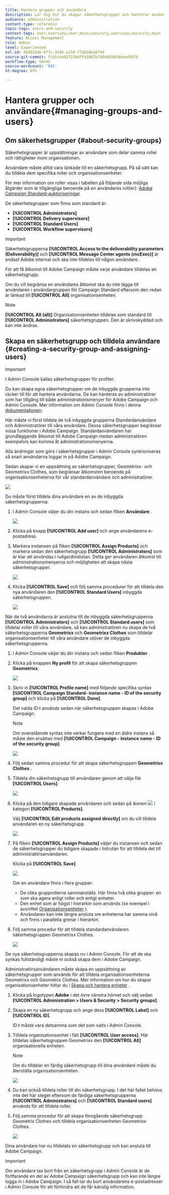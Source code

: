 ```yaml
---
title: Hantera grupper och användare
description: Lär dig hur du skapar säkerhetsgrupper och hanterar användare.
audience: administration
content-type: reference
topic-tags: users-and-security
context-tags: user,overview;user,main;security,overview;security,main
feature: Access Management
role: Admin
level: Experienced
exl-id: 4b9834ab-0f7c-419e-a210-77a018ba874d
source-git-commit: fcb5c4a92f23bdffd1082b7b044b5859dead9d70
workflow-type: tm+mt
source-wordcount: '941'
ht-degree: 87%

---
```


# Hantera grupper och användare{#managing-groups-and-users}

## Om säkerhetsgrupper {#about-security-groups}

Säkerhetsgrupper är uppsättningar av användare som delar samma roller och rättigheter inom organisationen.

Användare måste alltid vara länkade till en säkerhetsgrupp.  På så sätt kan du tilldela dem specifika roller och organisationsenheter.

För mer information om roller visas i tabellen på följande sida möjliga åtgärder som är tillgängliga beroende på en användares roll(er): [Adobe Campaign Standard-auktoriseringar](https://experienceleague.adobe.com/docs/campaign-standard/assets/acs_rights.pdf?lang=en).

De säkerhetsgrupper som finns som standard är:

* **[!UICONTROL Administrators]**
* **[!UICONTROL Delivery supervisors]**
* **[!UICONTROL Standard Users]**
* **[!UICONTROL Workflow supervisors]**

>[!IMPORTANT]
>
>Säkerhetsgrupperna **[!UICONTROL Access to the deliverability parameters (Deliverability)]** och **[!UICONTROL Message Center agents (mcExec)]** är endast Adobe internal och ska inte tilldelas till någon användare.

För att få åtkomst till Adobe Campaign måste varje användare tilldelas en säkerhetsgrupp.

Om du vill begränsa en användares åtkomst ska du inte lägga till användaren i användargruppen för Campaign Standard eftersom den redan är länkad till **[!UICONTROL All]** organisationsenheten.

>[!NOTE]
>
>**[!UICONTROL All (all)]** Organisationsenheten tilldelas som standard till **[!UICONTROL Administrators]** säkerhetsgruppen.  Den är skrivskyddad och kan inte ändras.

## Skapa en säkerhetsgrupp och tilldela användare {#creating-a-security-group-and-assigning-users}

>[!IMPORTANT]
>
>I Admin Console kallas säkerhetsgrupper för profiler.

Du kan skapa egna säkerhetsgrupper om de inbyggda grupperna inte räcker till för att hantera användarna.  De kan hanteras av administratörer som har tillgång till både administrationsmenyer för Adobe Campaign och Admin Console.  Mer information om Admin Console finns i denna [dokumentationen](https://helpx.adobe.com/se/enterprise/managing/user-guide.html).

Här måste vi först tilldela de två inbyggda grupperna Standardanvändare och Administratörer till våra användare.  Dessa säkerhetsgrupper begränsar vissa funktioner i Adobe Campaign. Standardanvändaren har grundläggande åtkomst till Adobe Campaign medan administratören exempelvis kan komma åt administrationsmenyerna.

Alla ändringar som görs i säkerhetsgrupper i Admin Console synkroniseras så snart användarna loggar in på Adobe Campaign.

Sedan skapar vi en uppsättning av säkerhetsgrupper, Geometrixx- och Geometrixx Clothes, som begränsar åtkomsten beroende på organisationsenheterna för vår standardanvändare och administratörer.

![](assets/ootb_security_group_1.png)

Du måste först tilldela dina användare en av de inbyggda säkerhetsgrupperna:

1. I Admin Console väljer du din instans och sedan fliken **Användare** .

   ![](assets/manage_security_group_2.png)

1. Klicka på knapp **[!UICONTROL Add user]** och ange användarens e-postadress.
1. Markera instansen på fliken **[!UICONTROL Assign Products]** och markera sedan den säkerhetsgrupp **[!UICONTROL Administrators]** som är klar att användas i rullgardinslistan.        Detta ger användaren åtkomst till administrationsmenyerna och möjligheten att skapa nästa säkerhetsgrupper.

   ![](assets/ootb_security_group_2.png)

1. Klicka **[!UICONTROL Save]** och följ samma procedurer för att tilldela den nya användaren den **[!UICONTROL Standard Users]** inbyggda säkerhetsgruppen.

   ![](assets/ootb_security_group_3.png)

När de två användarna är anslutna till de inbyggda säkerhetsgrupperna **[!UICONTROL Administrators]** och **[!UICONTROL Standard users]** som tilldelar roller till våra användare, så kan administratören nu skapa de två säkerhetsgrupperna **Geometrixx** och **Geometrixx Clothes** som tilldelar organisationsenheter till våra användare utöver de inbyggda säkerhetsgrupperna.

1. I Admin Console väljer du din instans och sedan fliken **Produkter** .
1. Klicka på knappen **Ny profil** för att skapa säkerhetsgruppen **Geometrixx**.

   ![](assets/create_security_1.png)

1. Skriv in **[!UICONTROL Profile name]** med följande specifika syntax **[!UICONTROL Campaign Standard- instance name - ID of the security group]** och klicka på **[!UICONTROL Done]**.

   Det valda ID:t används sedan när säkerhetsgruppen skapas i Adobe Campaign.

   >[!NOTE]
   >
   >Om ovanstående syntax inte verkar fungera med en äldre instans så måste den ersättas med **[!UICONTROL Campaign - instance name - ID of the security group]**.

   ![](assets/manage_security_group_1.png)

1. Följ sedan samma procedur för att skapa säkerhetsgruppen **Geometrixx Clothes** .
1. Tilldela din säkerhetsgrupp till användaren genom att välja flik **[!UICONTROL Users]**.

   ![](assets/manage_security_group_2.png)

1. Klicka på den tidigare skapade användaren och sedan på ikonen ![](assets/managing_security_group_10.png) i kategori **[!UICONTROL Products]**.

   Välj **[!UICONTROL Edit products assigned directly]** om du vill tilldela användaren en ny säkerhetsgrupp.

   ![](assets/manage_security_group_8.png)

1. På fliken **[!UICONTROL Assign Products]** väljer du instansen och sedan de säkerhetsgrupper du tidigare skapade i listrutan för att tilldela det till administratörsanvändaren.

   Klicka på **[!UICONTROL Save]**.

   ![](assets/manage_security_group_3.png)

   Om en användare finns i flera grupper:

   * De olika grupprollerna sammanställs.  Här finns två olika grupper: en som ska agera enligt roller och enligt enheter.
   * Den enhet som är högst i hierarkin som används (se exempel i avsnittet [Organisationsenheter](../../administration/using/organizational-units.md) ).
   * Användaren kan inte längre ansluta om enheterna har samma nivå och finns i parallella grenar i hierarkin.

1. Följ samma procedur för att tilldela standardanvändaren säkerhetsgruppen Geometrixx Clothes.

   ![](assets/manage_security_group_9.png)

De nya säkerhetsgrupperna skapas nu i Admin Console.  För att de ska synkas fullständigt måste ni också skapa dem i Adobe Campaign.

Administratörsanvändaren måste skapa en uppsättning av säkerhetsgrupper som används för att tilldela organisationsenheterna Geometrixx och Geometrix Clothes.  Mer information om hur du skapar organisationsenheter hittar du i [Skapa och hantera enheter](../../administration/using/organizational-units.md#creating-and-managing-units) .

1. Klicka på logotypen **Adobe** i det övre vänstra hörnet och välj sedan **[!UICONTROL Administration > Users & Security > Security groups]**.
1. Skapa en ny säkerhetsgrupp och ange dess **[!UICONTROL Label]** och **[!UICONTROL ID]**.

   ID:t måste vara detsamma som det som valts i Admin Console.

1. Tilldela organisationsenhet i fält **[!UICONTROL User access]**.  Här tilldelas säkerhetsgruppen Geometrixx den **[!UICONTROL All]** organisationella enheten.

   >[!NOTE]
   >
   >Om du tilldelar en färdig säkerhetsgrupp till dina användare måste du återställa organisationsenheten.

   ![](assets/manage_security_group_6.png)

1. Du kan också tilldela roller till din säkerhetsgrupp.  I det här fallet behövs inte det här steget eftersom de färdiga säkerhetsgrupperna **[!UICONTROL Administrators]** och **[!UICONTROL Standard users]** används för att tilldela roller.
1. Följ samma procedur för att skapa föregående säkerhetsgrupp Geometrix Clothes och tilldela organisationsenheten Geometrixx Clothes.

   ![](assets/manage_security_group_7.png)

Dina användare har nu tilldelats en säkerhetsgrupp och kan ansluta till Adobe Campaign.

>[!IMPORTANT]
>
>Om användare tas bort från en säkerhetsgrupp i Admin Console är de fortfarande en del av Adobe Campaign säkerhetsgrupp och kan inte längre logga in i Adobe Campaign. I så fall tar du bort användarens e-postadresser i Admin Console för att förhindra att de får känslig information.
